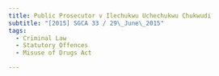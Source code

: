 ```yaml
---
title: Public Prosecutor v Ilechukwu Uchechukwu Chukwudi 
subtitle: "[2015] SGCA 33 / 29\_June\_2015"
tags:
  - Criminal Law
  - Statutory Offences
  - Misuse of Drugs Act

---
```


